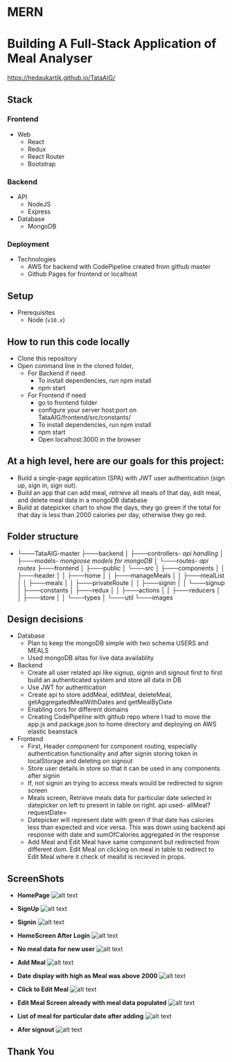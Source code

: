 # MERN
# Building A Full-Stack Application of Meal Analyser

https://hedaukartik.github.io/TataAIG/

## Stack

### Frontend
  - Web
    - React
    - Redux
    - React Router
    - Bootstrap
    
### Backend
  - API
    - NodeJS
    - Express
  - Database
    - MongoDB
    
### Deployment
- Technologies
    - AWS for backend with CodePipeline created from github master
    - Github Pages for frontend or localhost
    
## Setup
- Prerequisites
    - Node (`v10.x`)
    
## How to run this code locally
- Clone this repository
- Open command line in the cloned folder,
  - For Backend if need
    - To install dependencies, run npm install
    - npm start
  - For Frontend if need
    - go to frontend folder
    - configure your server host:port on TataAIG/frontend/src/constants/
    - To install dependencies, run npm install
    - npm start
    - Open localhost:3000 in the browser
    
## At a high level, here are our goals for this project:

-   Build a single-page application (SPA) with JWT user authentication (sign up, sign in, sign out).
-   Build an app that can add meal, retrieve all meals of that day, edit meal, and delete meal data in a mongoDB database
-   Build at datepicker chart to show the days, they go green if the total for that day is less than 2000 calories per day, otherwise they go red.

## Folder structure

- └───TataAIG-master
    ├───backend
    │   ├───controllers- *api handling*
    │   ├───models- *mongoose models for mongoDB*
    │   └───routes- *api routes*
    ├───frontend
    │   ├───public
    │   └───src
    │       ├───components
    │       │   ├───header
    │       │   ├───home
    │       │   ├───manageMeals
    │       │   ├───mealList
    │       │   ├───meals
    │       │   ├───privateRoute
    │       │   ├───signin
    │       │   └───signup
    │       ├───constants
    │       ├───redux
    │       │   ├───actions
    │       │   ├───reducers
    │       │   ├───store
    │       │   └───types
    │       └───util
    └───images
    
## Design decisions

- Database
  - Plan to keep the mongoDB simple with two schema USERS and MEALS
  - Used mongoDB altas for live data availablity
- Backend
  - Create all user related api like signup, signin and signout first to first build an authenticated system and store all data in DB
  - Use JWT for authentication
  - Create api to store addMeal, editMeal, deleteMeal, getAggregatedMealWithDates and getMealByDate
  - Enabling cors for different domains
  - Creating CodePipeline with github repo where I had to move the app.js and package.json to home directory and deploying on AWS elastic beanstack
- Frontend
  - First, Header component for component routing, especially authentication functionality and after signin storing token in localStorage and deleting on signout
  - Store user details in store so that it can be used in any components after signin
  - If, not signin an trying to access meals would be redirected to signin screen
  - Meals screen, Retrieve meals data for particular date selected in datepicker on left to present in table on right. api used- allMeal?requestDate=
  - Datepicker will represent date with green if that date has calories less than expected and vice versa. This was down using backend api response with date and sumOfCalories aggregated in the response
  - Add Meal and Edit Meal have same component but redirected from different dom. Edit Meal on clicking on meal in table to redirect to Edit Meal where it check of mealId is recieved in props.
  
## ScreenShots

- **HomePage**
  ![alt text](https://github.com/hedaukartik/TataAIG/blob/master/images/HomePage.PNG)
  
- **SignUp**
  ![alt text](https://github.com/hedaukartik/TataAIG/blob/master/images/signup.PNG)
  
- **Signin**
  ![alt text](https://github.com/hedaukartik/TataAIG/blob/master/images/signin.PNG)
  
- **HomeScreen After Login**
  ![alt text](https://github.com/hedaukartik/TataAIG/blob/master/images/HomeScreenAfterLogin.PNG)
  
- **No meal data for new user**
  ![alt text](https://github.com/hedaukartik/TataAIG/blob/master/images/No%20Meal%20Data.PNG)
  
- **Add Meal**
  ![alt text](https://github.com/hedaukartik/TataAIG/blob/master/images/Add%20Meal.PNG)
  
- **Date display with high as Meal was above 2000**
  ![alt text](https://github.com/hedaukartik/TataAIG/blob/master/images/Meal%20display%20with%20date%20high.PNG)
  
- **Click to Edit Meal**
  ![alt text](https://github.com/hedaukartik/TataAIG/blob/master/images/click%20to%20Edit.PNG)
  
- **Edit Meal Screen already with meal data populated**
  ![alt text](https://github.com/hedaukartik/TataAIG/blob/master/images/Edit%20Meal.PNG)
  
- **List of meal for particular date after adding**
  ![alt text](https://github.com/hedaukartik/TataAIG/blob/master/images/List%20of%20Meal%20for%2010th.PNG)
  
- **Afer signout**
  ![alt text](https://github.com/hedaukartik/TataAIG/blob/master/images/After%20log%20out.PNG)
 
 
## Thank You
  

